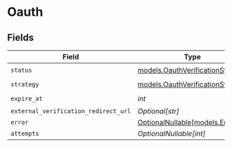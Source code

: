 # Oauth


## Fields

| Field                                                                      | Type                                                                       | Required                                                                   | Description                                                                | Example                                                                    |
| -------------------------------------------------------------------------- | -------------------------------------------------------------------------- | -------------------------------------------------------------------------- | -------------------------------------------------------------------------- | -------------------------------------------------------------------------- |
| `status`                                                                   | [models.OauthVerificationStatus](../models/oauthverificationstatus.md)     | :heavy_check_mark:                                                         | N/A                                                                        | verified                                                                   |
| `strategy`                                                                 | [models.OauthVerificationStrategy](../models/oauthverificationstrategy.md) | :heavy_check_mark:                                                         | N/A                                                                        | oauth_google                                                               |
| `expire_at`                                                                | *int*                                                                      | :heavy_check_mark:                                                         | N/A                                                                        | 1615462399                                                                 |
| `external_verification_redirect_url`                                       | *Optional[str]*                                                            | :heavy_minus_sign:                                                         | N/A                                                                        | https://oauth.google.com/verify                                            |
| `error`                                                                    | [OptionalNullable[models.Error]](../models/error.md)                       | :heavy_minus_sign:                                                         | N/A                                                                        | <nil>                                                                      |
| `attempts`                                                                 | *OptionalNullable[int]*                                                    | :heavy_minus_sign:                                                         | N/A                                                                        | 1                                                                          |